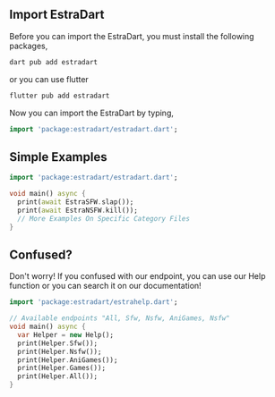 ## Import EstraDart

Before you can import the EstraDart, you must install the following packages,

```dart
dart pub add estradart
```

or you can use flutter

```dart
flutter pub add estradart
```

Now you can import the EstraDart by typing,
```dart
import 'package:estradart/estradart.dart';
```

## Simple Examples

```dart
import 'package:estradart/estradart.dart';

void main() async {
  print(await EstraSFW.slap());
  print(await EstraNSFW.kill());
  // More Examples On Specific Category Files
}
```

## Confused?
Don't worry! If you confused with our endpoint, you can use our Help function or you can search it on our documentation!
```dart
import 'package:estradart/estrahelp.dart';

// Available endpoints "All, Sfw, Nsfw, AniGames, Nsfw"
void main() async {
  var Helper = new Help();
  print(Helper.Sfw());
  print(Helper.Nsfw());
  print(Helper.AniGames());
  print(Helper.Games());
  print(Helper.All());
}

```